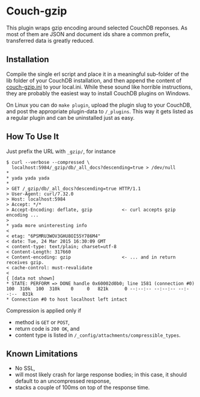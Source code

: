 Couch-gzip
==========

This plugin wraps gzip encoding around selected CouchDB reponses. As most of
them are JSON and document ids share a common prefix, transferred data is
greatly reduced.

Installation
------------

Compile the single erl script and place it in a meaningful sub-folder of the
lib folder of your CouchDB installation, and then append the content of
[couch-gzip.ini](priv/default.d/couch-gzip.ini) to your local.ini. While these
sound like horrible instructions, they are probably the easiest way to install
CouchDB plugins on Windows.

On Linux you can do `make plugin`, upload the plugin slug to your CouchDB, and
post the appropriate plugin-data to `/_plugins`. This way it gets listed as a
regular plugin and can be uninstalled just as easy.

How To Use It
-------------

Just prefix the URL with `_gzip/`, for instance

```
$ curl --verbose --compressed \
  localhost:5984/_gzip/db/_all_docs?descending=true > /dev/null
* 
* yada yada yada
* 
> GET /_gzip/db/_all_docs?descending=true HTTP/1.1
> User-Agent: curl/7.32.0
> Host: localhost:5984
> Accept: */*
> Accept-Encoding: deflate, gzip           <- curl accepts gzip encoding ...
>
* yada more uninteresting info
< 
< etag: "6PSMRU3WOV3GHU8OI55Y786M4"
< date: Tue, 24 Mar 2015 16:30:09 GMT
< content-type: text/plain; charset=utf-8
< Content-Length: 317660
< Content-encoding: gzip                   <- ... and in return receives gzip.
< cache-control: must-revalidate
<
{ [data not shown]
* STATE: PERFORM => DONE handle 0x60002d0b0; line 1581 (connection #0)
100  310k  100  310k    0     0   821k      0 --:--:-- --:--:-- --:--:--  831k
* Connection #0 to host localhost left intact
```

Compression is applied only if
 - method is `GET` or `POST`,
 - return code is `200 OK`, and
 - content type is listed in `/_config/attachments/compressible_types`.

Known Limitations
-----------------

- No SSL,
- will most likely crash for large response bodies; in this case, it should
  default to an uncompressed response,
- stacks a couple of 100ms on top of the response time.

